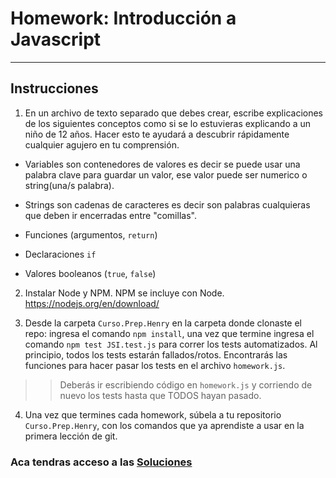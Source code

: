 # Homework: Introducción a Javascript

---

## Instrucciones

1. En un archivo de texto separado que debes crear, escribe explicaciones de los siguientes conceptos como si se lo estuvieras explicando a un niño de 12 años. Hacer esto te ayudará a descubrir rápidamente cualquier agujero en tu comprensión.

 * Variables
 son contenedores de valores es decir se puede usar una palabra clave para guardar un valor, ese valor puede ser numerico o string(una/s palabra).

 * Strings
 son cadenas de caracteres es decir son palabras cualquieras que deben ir encerradas entre "comillas".

 * Funciones (argumentos, `return`)
 
 * Declaraciones `if`
 
 * Valores booleanos (`true`, `false`)




2. Instalar Node y NPM. NPM se incluye con Node. <https://nodejs.org/en/download/>





3. Desde la carpeta `Curso.Prep.Henry` en la carpeta donde clonaste el repo: ingresa el comando `npm install`, una vez que termine ingresa el comando `npm test JSI.test.js` para correr los tests automatizados. Al principio, todos los tests estarán fallados/rotos. Encontrarás las funciones para hacer pasar los tests en el archivo `homework.js`.

>> Deberás ir escribiendo código en `homework.js` y corriendo de nuevo los tests hasta que TODOS hayan pasado.




4. Una vez que termines cada homework, súbela a tu repositorio `Curso.Prep.Henry`, con los comandos que ya aprendiste a usar en la primera lección de git.

### Aca tendras acceso a las [Soluciones](https://github.com/atralice/Curso.Prep.Henry/blob/solution/02-JS-I/homework/homework.js)
